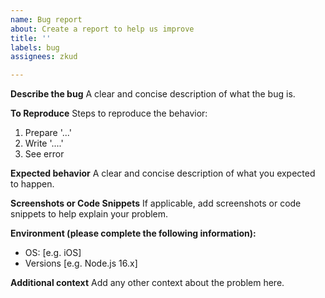 ```yaml
---
name: Bug report
about: Create a report to help us improve
title: ''
labels: bug
assignees: zkud

---
```


**Describe the bug**
A clear and concise description of what the bug is.

**To Reproduce**
Steps to reproduce the behavior:
1. Prepare '...'
2. Write '....'
3. See error

**Expected behavior**
A clear and concise description of what you expected to happen.

**Screenshots or Code Snippets**
If applicable, add screenshots or code snippets to help explain your problem.

**Environment (please complete the following information):**
 - OS: [e.g. iOS]
 - Versions [e.g. Node.js 16.x]

**Additional context**
Add any other context about the problem here.
